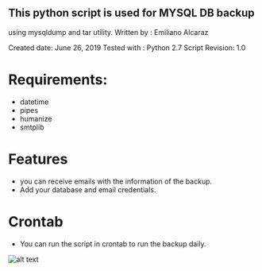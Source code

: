 ## This python script is used for MYSQL DB backup

using mysqldump and tar utility.
Written by : Emiliano Alcaraz

Created date: June 26, 2019
Tested with : Python 2.7 
Script Revision: 1.0

# Requirements: 
* datetime
* pipes
* humanize 
* smtplib


# Features
* you can receive emails with the information of the backup.
* Add your database and email credentials.

# Crontab
* You can run the script in crontab to run the backup daily.

![alt text](https://i.gyazo.com/101ead5337dc55a65b09ea7554921615.png)
